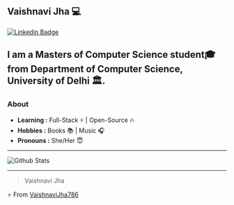 ## Vaishnavi Jha 💻

[![Linkedin Badge](https://img.shields.io/badge/-vaishnavijha-blue?style=flat-square&logo=Linkedin&logoColor=white&link=https://www.linkedin.com/in/vaishnavijha/)](https://www.linkedin.com/in/vaishnavijha/)  


I am a Masters of Computer Science student🎓 from Department of Computer Science, University of Delhi 🏛. 
---------------------------------------------------------------------------------------------------------------------------------------------------------------------------------
### About
-  **Learning :** Full-Stack :zap: | Open-Source :fire:	
-  **Hobbies :** Books :books: | Music :headphones:
-  **Pronouns :** She/Her :innocent:

---------------------------------------------------------------------------------------------------------------------------------------------------------------------------------

![Github Stats](https://github-readme-stats.vercel.app/api?username=VaishnaviJha786&show_icons=true)




---------------------------------------------------------------------------------------------------------------------------------------------------------------------------------
> Vaishnavi Jha

⭐️ From [VaishnaviJha786](http://www.github.com/VaishnaviJha786)
